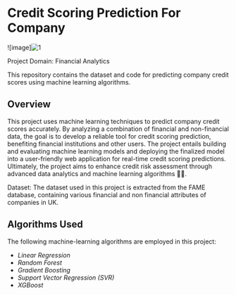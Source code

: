 # Credit Scoring Prediction For Company
![image]![1](https://github.com/user-attachments/assets/f483d947-a571-4511-808b-1414b94317e3)


Project Domain: Financial Analytics

This repository contains the dataset and code for predicting company credit scores using machine learning algorithms.

## Overview

This project uses machine learning techniques to predict company credit scores accurately. By analyzing a combination of financial and non-financial data, the goal is to develop a reliable tool for credit scoring prediction, benefiting financial institutions and other users. The project entails building and evaluating machine learning models and deploying the finalized model into a user-friendly web application for real-time credit scoring predictions. Ultimately, the project aims to enhance credit risk assessment through advanced data analytics and machine learning algorithms 🏦💸.

Dataset: The dataset used in this project is extracted from the FAME database, containing various financial and non financial attributes of companies in UK.

## Algorithms Used

The following machine-learning algorithms are employed in this project:

* *Linear Regression*
* *Random Forest*
* *Gradient Boosting*
* *Support Vector Regression (SVR)*
* *XGBoost*
